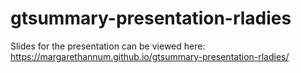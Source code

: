 # gtsummary-presentation-rladies

Slides for the presentation can be viewed here: https://margarethannum.github.io/gtsummary-presentation-rladies/
